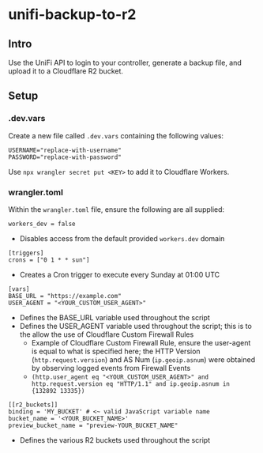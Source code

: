 # unifi-backup-to-r2

## Intro

Use the UniFi API to login to your controller, generate a backup file, and upload it to a Cloudflare R2 bucket.

## Setup

### .dev.vars

Create a new file called `.dev.vars` containing the following values:

```
USERNAME="replace-with-username"
PASSWORD="replace-with-password"
```

Use `npx wrangler secret put <KEY>` to add it to Cloudflare Workers.

### wrangler.toml

Within the `wrangler.toml` file, ensure the following are all supplied:

```
workers_dev = false
```

- Disables access from the default provided `workers.dev` domain

```
[triggers]
crons = ["0 1 * * sun"]
```

- Creates a Cron trigger to execute every Sunday at 01:00 UTC

```
[vars]
BASE_URL = "https://example.com"
USER_AGENT = "<YOUR_CUSTOM_USER_AGENT>"
```

- Defines the BASE_URL variable used throughout the script
- Defines the USER_AGENT variable used throughout the script; this is to the allow the use of Cloudflare Custom Firewall Rules
  - Example of Cloudflare Custom Firewall Rule, ensure the user-agent is equal to what is specified here; the HTTP Version (`http.request.version`) and AS Num (`ip.geoip.asnum`) were obtained by observing logged events from Firewall Events
  - `(http.user_agent eq "<YOUR_CUSTOM_USER_AGENT>" and http.request.version eq "HTTP/1.1" and ip.geoip.asnum in {132892 13335})`

```
[[r2_buckets]]
binding = 'MY_BUCKET' # <~ valid JavaScript variable name
bucket_name = '<YOUR_BUCKET_NAME>'
preview_bucket_name = "preview-YOUR_BUCKET_NAME"
```

- Defines the various R2 buckets used throughout the script
